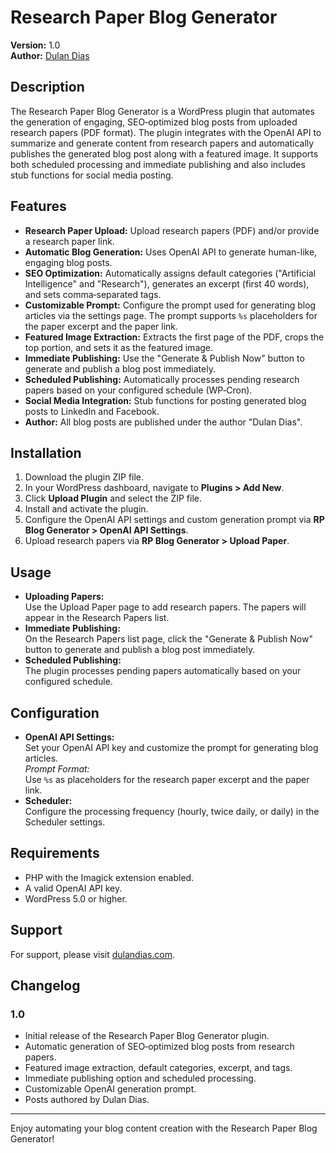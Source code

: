 # Research Paper Blog Generator

**Version:** 1.0  
**Author:** [Dulan Dias](https://dulandias.com)

## Description
The Research Paper Blog Generator is a WordPress plugin that automates the generation of engaging, SEO‑optimized blog posts from uploaded research papers (PDF format). The plugin integrates with the OpenAI API to summarize and generate content from research papers and automatically publishes the generated blog post along with a featured image. It supports both scheduled processing and immediate publishing and also includes stub functions for social media posting.

## Features
- **Research Paper Upload:** Upload research papers (PDF) and/or provide a research paper link.
- **Automatic Blog Generation:** Uses OpenAI API to generate human-like, engaging blog posts.
- **SEO Optimization:** Automatically assigns default categories ("Artificial Intelligence" and "Research"), generates an excerpt (first 40 words), and sets comma‑separated tags.
- **Customizable Prompt:** Configure the prompt used for generating blog articles via the settings page. The prompt supports `%s` placeholders for the paper excerpt and the paper link.
- **Featured Image Extraction:** Extracts the first page of the PDF, crops the top portion, and sets it as the featured image.
- **Immediate Publishing:** Use the "Generate & Publish Now" button to generate and publish a blog post immediately.
- **Scheduled Publishing:** Automatically processes pending research papers based on your configured schedule (WP‑Cron).
- **Social Media Integration:** Stub functions for posting generated blog posts to LinkedIn and Facebook.
- **Author:** All blog posts are published under the author "Dulan Dias".

## Installation
1. Download the plugin ZIP file.
2. In your WordPress dashboard, navigate to **Plugins > Add New**.
3. Click **Upload Plugin** and select the ZIP file.
4. Install and activate the plugin.
5. Configure the OpenAI API settings and custom generation prompt via **RP Blog Generator > OpenAI API Settings**.
6. Upload research papers via **RP Blog Generator > Upload Paper**.

## Usage
- **Uploading Papers:**  
  Use the Upload Paper page to add research papers. The papers will appear in the Research Papers list.
- **Immediate Publishing:**  
  On the Research Papers list page, click the "Generate & Publish Now" button to generate and publish a blog post immediately.
- **Scheduled Publishing:**  
  The plugin processes pending papers automatically based on your configured schedule.

## Configuration
- **OpenAI API Settings:**  
  Set your OpenAI API key and customize the prompt for generating blog articles.  
  *Prompt Format:*  
  Use `%s` as placeholders for the research paper excerpt and the paper link.
- **Scheduler:**  
  Configure the processing frequency (hourly, twice daily, or daily) in the Scheduler settings.

## Requirements
- PHP with the Imagick extension enabled.
- A valid OpenAI API key.
- WordPress 5.0 or higher.

## Support
For support, please visit [dulandias.com](https://dulandias.com).

## Changelog
### 1.0
- Initial release of the Research Paper Blog Generator plugin.
- Automatic generation of SEO‑optimized blog posts from research papers.
- Featured image extraction, default categories, excerpt, and tags.
- Immediate publishing option and scheduled processing.
- Customizable OpenAI generation prompt.
- Posts authored by Dulan Dias.

---

Enjoy automating your blog content creation with the Research Paper Blog Generator!

